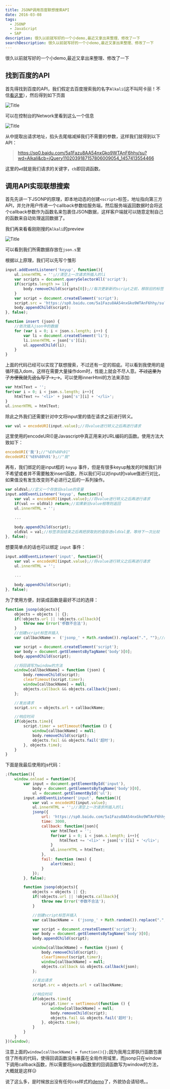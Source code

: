 ```yaml
---
title: JSONP调用百度联想搜索API
date: 2016-03-08
tags:
  - JSONP
  - JavaScript
  - SAP
description: 很久以前就写好的一个小demo,最近又拿出来整理、修改了一下
searchDescription: 很久以前就写好的一个小demo,最近又拿出来整理、修改了一下
---
```

很久以前就写好的一个小demo,最近又拿出来整理、修改了一下

## 找到百度的API
首先得找到百度的API，我们假定去百度搜索我的名字`Alkali`(这不叫阿卡丽！不信[看这里](http://fanyi.baidu.com/?aldtype=16047#en/zh/Alkali)），然后得到如下页面

![](https://demo.alkalixin.cn/jsonp_imgs/baidu1.png "Title")

可以在控制台的Network里看到这么一个信息

![](https://demo.alkalixin.cn/jsonp_imgs/baidu2.png "Title")

从中提取出请求地址，掐头去尾缩减掉我们不需要的参数，这样我们就得到以下API：

> https://sp0.baidu.com/5a1Fazu8AA54nxGko9WTAnF6hhy/su?wd=Alkali&cb=jQuery1102039187157806009054_1457413554466

这里的`wd`就是我们请求的关键字，`cb`即回调函数。

## 调用API实现联想搜索
首先先讲一下JSONP的原理，即本地动态的创建`<script>`标签，地址指向第三方API，并允许用户传递一个callback参数给服务端，然后服务端返回数据时会将这个callback参数作为函数名来包裹住JSON数据，这样客户端就可以随意定制自己的函数来自动处理返回数据了。

我们再来看看刚刚搜的`Alkali`的preview

![](https://demo.alkalixin.cn/jsonp_imgs/baidu3.png "Title")

可以看到我们所需数据存放在`json.s`里

根据以上原理，我们可以先写个雏形

```javascript
input.addEventListener('keyup', function(){
    ul.innerHTML = '';//清空上一次请求所插入的li
    var scripts = document.querySelectorAll('script');
    if(scripts.length >= 1){
        body.removeChild(scripts[0]);//每次更新新的script之前，移除旧的标签
    }
    var script = document.createElement('script');
    script.src = 'https://sp0.baidu.com/5a1Fazu8AA54nxGko9WTAnF6hhy/su?wd='+ input.value +'&cb=insert';
    body.appendChild(script);
}, false);

function insert (json) {
    //依次插入json中的数据
    for (var i = 0; i < json.s.length; i++) {
        var li = document.createElement('li');
        li.innerHTML = json['s'][i];
        ul.appendChild(li);
    }
}
```
上面的代码已经可以实现了联想搜索，不过还有一定的瑕疵。可以看到我使用的是循环插入dom，这样在需要大量操作dom时，性能上就会不尽人意。~~不过这里为了方便我就先这么写了→_→~~。可以使用innerHtml的方法来添加:

```javascript
var htmlText = '';
for(var i = 0; i < json.s.length; i++){
    htmlText += '<li>' + json['s'][i] + '</li>';
}
ul.innerHTML = htmlText;
```

除此之外我们还需要针对中文将input里的值在请求之前进行转义。

```javascript
var val = encodeURI(input.value);//将value进行转义之后再进行请求
```
这里使用的encodeURI()是Javascript中真正用来对URL编码的函数。使用方法大致如下：

```javascript
encodeURI('我');//"%E6%88%91"
decodeURI('%E6%88%91');//"我"
```

再有，我们绑定的是input框的 `keyup` 事件，但是有很多keyup触发的时候我们并不希望或者并不需要触发insert函数，所以我们可以对input的value值进行对比，如果值没有发生改变则不必进行之后的一系列操作。

```javascript
var oldVal;//定义一个存放旧value的变量
input.addEventListener('keyup', function(){
    var val = encodeURI(input.value);//将value进行转义之后再进行请求
    if(val == oldVal) return;//如果新旧value相等则返回
    ul.innerHTML = ''; 
  
    ...
   
    body.appendChild(script);
    oldVal = val;//标签添加结束之后再把获取到的值存进oldVal里，等待下一次比较
}, false);
```

想要简单点的话也可以绑定 `input` 事件：

```javascript
input.addEventListener('input', function(){
    var val = encodeURI(input.value);//将value进行转义之后再进行请求
    ul.innerHTML = ''; 
  
    ...
   
    body.appendChild(script);
}, false);
```
为了使用方便，封装成函数是最好不过的选择：

```javascript
function jsonp(objects){
    objects = objects || {};
    if(!objects.url || !objects.callback){
        throw new Error('参数不合法');
    }
    //创建script标签并插入
    var callbackName =  ('jsonp_' + Math.random()).replace(".", "");//随机生成callbackName

    var script = document.createElement('script');
    var body = document.getElementsByTagName('body')[0];
    body.appendChild(script);

	//将回调写为window的方法
    window[callbackName] = function (json) {
        body.removeChild(script);
        clearTimeout(script.timer);
        window[callbackName] = null;
        objects.callback && objects.callback(json);
    };

    //发出请求
    script.src = objects.url + callbackName;

    //响应时间
    if(objects.time){
        script.timer = setTimeout(function () {
            window[callbackName] = null;
            body.removeChild(script);
            objects.fail && objects.fail('超时');
        }, objects.time);
    }
}
```

下面是我最后使用的js代码：

```javascript
;(function(){
    window.onload = function(){
        var input = document.getElementById('input'),
            body = document.getElementsByTagName('body')[0],
            ul = document.getElementById('ul');
        input.addEventListener('input', function(){
            var val = encodeURI(input.value);
            ul.innerHTML = '';//清空上一次请求所插入的li
            jsonp({
                url: 'https://sp0.baidu.com/5a1Fazu8AA54nxGko9WTAnF6hhy/su?wd='+ val + '&cb=',
                time: 3000,
                callback: function(json){
                    var htmlText = '';
                    for(var i = 0; i < json.s.length; i++){
                        htmlText += '<li>' + json['s'][i] + '</li>';
                    }
                    ul.innerHTML = htmlText;
                },
                fail: function (mes) {
                    alert(mes);
                }
            });
        }, false);

        function jsonp(objects){
            objects = objects || {};
            if(!objects.url || !objects.callback){
                throw new Error('参数不合法');
            }

            //创建script标签并插入
            var callbackName =  ('jsonp_' + Math.random()).replace(".", "");//随机生成callbackName

            var script = document.createElement('script');
            var body = document.getElementsByTagName('body')[0];
            body.appendChild(script);

            window[callbackName] = function (json) {
                body.removeChild(script);
                clearTimeout(script.timer);
                window[callbackName] = null;
                objects.callback && objects.callback(json);
            };

            //发出请求
            script.src = objects.url + callbackName;

            //响应时间
            if(objects.time){
                script.timer = setTimeout(function () {
                    window[callbackName] = null;
                    body.removeChild(script);
                    objects.fail && objects.fail('超时');
                }, objects.time);
            }
        }
    }
})(window);
```
注意上面的`window[callbackName] = function(){};`因为我用立即执行函数包裹住了所有的代码，使得回调函数没有暴露在全局作用域里，而jsonp只在window下调用callback函数，所以需要将jsonp函数里的回调函数写为window的方法，大概就是这样😑

说了这么多，是时候放出没有任何css样式的[demo](https://demo.alkalixin.cn/jsonp)了，外貌协会请轻喷。。